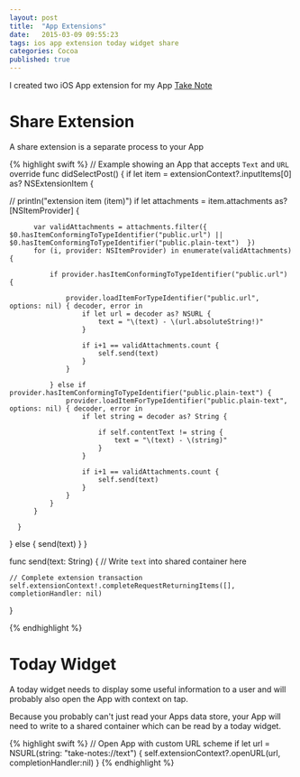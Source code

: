 ```yaml
---
layout: post
title:  "App Extensions"
date:   2015-03-09 09:55:23
tags: ios app extension today widget share
categories: Cocoa
published: true
---
```


I created two iOS App extension for my App [Take Note][Take Note]

# Share Extension

A share extension is a separate process to your App

{% highlight swift %}
// Example showing an App that accepts `Text` and `URL`
override func didSelectPost() {
  if let item = extensionContext?.inputItems[0] as? NSExtensionItem {

  //            println("extension item \(item)")
      if let attachments = item.attachments as? [NSItemProvider] {

          var validAttachments = attachments.filter({ $0.hasItemConformingToTypeIdentifier("public.url") || $0.hasItemConformingToTypeIdentifier("public.plain-text")  })
          for (i, provider: NSItemProvider) in enumerate(validAttachments) {

              if provider.hasItemConformingToTypeIdentifier("public.url") {

                  provider.loadItemForTypeIdentifier("public.url", options: nil) { decoder, error in
                      if let url = decoder as? NSURL {
                          text = "\(text) - \(url.absoluteString!)"
                      }

                      if i+1 == validAttachments.count {
                          self.send(text)
                      }
                  }

              } else if provider.hasItemConformingToTypeIdentifier("public.plain-text") {
                  provider.loadItemForTypeIdentifier("public.plain-text", options: nil) { decoder, error in
                      if let string = decoder as? String {

                          if self.contentText != string {
                              text = "\(text) - \(string)"
                          }
                      }

                      if i+1 == validAttachments.count {
                          self.send(text)
                      }
                  }
              }
          }

      }
  } else {
      send(text)
  }
}

func send(text: String) {
    // Write `text` into shared container here

    // Complete extension transaction
    self.extensionContext!.completeRequestReturningItems([], completionHandler: nil)
}

{% endhighlight %}

# Today Widget

A today widget needs to display some useful information to a user and will probably also open the App with context on tap.

Because you probably can't just read your Apps data store, your App will need to write to a shared container which can be read by a today widget.

{% highlight swift %}
// Open App with custom URL scheme
if let url = NSURL(string: "take-notes://text") {
    self.extensionContext?.openURL(url, completionHandler:nil)
}
{% endhighlight %}

[Take Note]: http://take-note.io/
